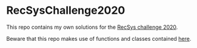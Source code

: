 # RecSysChallenge2020
This repo contains my own solutions for the [RecSys challenge 2020](https://www.kaggle.com/c/recommender-system-2020-challenge-polimi).

Beware that this repo makes use of functions and classes contained [here](https://github.com/MaurizioFD/RecSys_Course_AT_PoliMi). 
